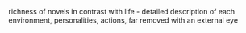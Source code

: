 richness of novels in contrast with life - detailed description of each environment, personalities, actions, far removed with an external eye